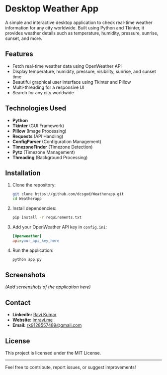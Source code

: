 # Desktop Weather App

A simple and interactive desktop application to check real-time weather information for any city worldwide. Built using Python and Tkinter, it provides weather details such as temperature, humidity, pressure, sunrise, sunset, and more.

## Features
- Fetch real-time weather data using OpenWeather API
- Display temperature, humidity, pressure, visibility, sunrise, and sunset time
- Beautiful graphical user interface using Tkinter and Pillow
- Multi-threading for a responsive UI
- Search for any city worldwide

## Technologies Used
- **Python**
- **Tkinter** (GUI Framework)
- **Pillow** (Image Processing)
- **Requests** (API Handling)
- **ConfigParser** (Configuration Management)
- **TimezoneFinder** (Timezone Detection)
- **Pytz** (Timezone Management)
- **Threading** (Background Processing)

## Installation
1. Clone the repository:
   ```bash
   git clone https://github.com/dcsgod/Weatherapp.git
   cd Weatherapp
   ```

2. Install dependencies:
   ```bash
   pip install -r requirements.txt
   ```

3. Add your OpenWeather API key in `config.ini`:
   ```ini
   [Openweather]
   api=your_api_key_here
   ```

4. Run the application:
   ```bash
   python app.py
   ```

## Screenshots
_(Add screenshots of the application here)_

## Contact
- **LinkedIn:** [Ravi Kumar](https://www.linkedin.com/in/ravi3kr)
- **Website:** [imravi.me](https://www.imravi.me)
- **Email:** rk9128557489@gmail.com

## License
This project is licensed under the MIT License.

---
Feel free to contribute, report issues, or suggest improvements!

